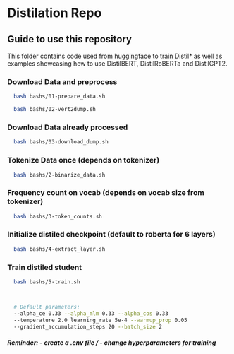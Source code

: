 # Distilation Repo
## Guide to use this repository

This folder contains code used from huggingface to train Distil* as well as examples showcasing how to use DistilBERT, DistilRoBERTa and DistilGPT2.


### Download Data and preprocess
```bash
  bash bashs/01-prepare_data.sh

  bash bashs/02-vert2dump.sh
```


### Download Data already processed
```bash
  bash bashs/03-download_dump.sh
```

### Tokenize Data once (depends on tokenizer)
```bash
  bash bashs/2-binarize_data.sh
```

### Frequency count on vocab (depends on vocab size from tokenizer)
```bash
  bash bashs/3-token_counts.sh
```

### Initialize distiled checkpoint (default to roberta for 6 layers)
```bash
  bash bashs/4-extract_layer.sh
```

### Train distiled student

```bash
  bash bashs/5-train.sh



  # Default parameters:
  --alpha_ce 0.33 --alpha_mlm 0.33 --alpha_cos 0.33
  --temperature 2.0 learning_rate 5e-4 --warmup_prop 0.05
  --gradient_accumulation_steps 20 --batch_size 2
```

##### Reminder: - create a .env file / - change hyperparameters for training 

